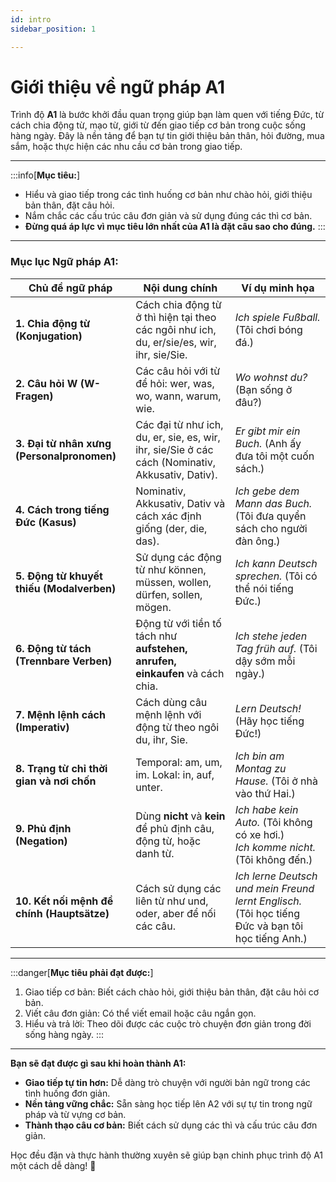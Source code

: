 ```yaml
--- 
id: intro 
sidebar_position: 1

---
```

# Giới thiệu về ngữ pháp A1

Trình độ **A1** là bước khởi đầu quan trọng giúp bạn làm quen với tiếng Đức, từ cách chia động từ, mạo từ, giới từ đến giao tiếp cơ bản trong cuộc sống hàng ngày. Đây là nền tảng để bạn tự tin giới thiệu bản thân, hỏi đường, mua sắm, hoặc thực hiện các nhu cầu cơ bản trong giao tiếp.

---
:::info[**Mục tiêu:**]
- Hiểu và giao tiếp trong các tình huống cơ bản như chào hỏi, giới thiệu bản thân, đặt câu hỏi.
- Nắm chắc các cấu trúc câu đơn giản và sử dụng đúng các thì cơ bản.
- **Đừng quá áp lực vì mục tiêu lớn nhất của A1 là đặt câu sao cho đúng.**
:::
---
### Mục lục Ngữ pháp A1:

| **Chủ đề ngữ pháp**                        | **Nội dung chính**                                                                               | **Ví dụ minh họa**                                                                                |
| ------------------------------------------ | ------------------------------------------------------------------------------------------------ | ------------------------------------------------------------------------------------------------- |
| **1. Chia động từ (Konjugation)**          | Cách chia động từ ở thì hiện tại theo các ngôi như ich, du, er/sie/es, wir, ihr, sie/Sie.        | _Ich spiele Fußball._ (Tôi chơi bóng đá.)                                                         |
| **2. Câu hỏi W (W-Fragen)**                | Các câu hỏi với từ để hỏi: wer, was, wo, wann, warum, wie.                                       | _Wo wohnst du?_ (Bạn sống ở đâu?)                                                                 |
| **3. Đại từ nhân xưng (Personalpronomen)** | Các đại từ như ich, du, er, sie, es, wir, ihr, sie/Sie ở các cách (Nominativ, Akkusativ, Dativ). | _Er gibt mir ein Buch._ (Anh ấy đưa tôi một cuốn sách.)                                           |
| **4. Cách trong tiếng Đức (Kasus)**        | Nominativ, Akkusativ, Dativ và cách xác định giống (der, die, das).                              | _Ich gebe dem Mann das Buch._ (Tôi đưa quyển sách cho người đàn ông.)                             |
| **5. Động từ khuyết thiếu (Modalverben)**  | Sử dụng các động từ như können, müssen, wollen, dürfen, sollen, mögen.                           | _Ich kann Deutsch sprechen._ (Tôi có thể nói tiếng Đức.)                                          |
| **6. Động từ tách (Trennbare Verben)**     | Động từ với tiền tố tách như **aufstehen, anrufen, einkaufen** và cách chia.                     | _Ich stehe jeden Tag früh auf._ (Tôi dậy sớm mỗi ngày.)                                           |
| **7. Mệnh lệnh cách (Imperativ)**          | Cách dùng câu mệnh lệnh với động từ theo ngôi du, ihr, Sie.                                      | _Lern Deutsch!_ (Hãy học tiếng Đức!)                                                              |
| **8. Trạng từ chỉ thời gian và nơi chốn**  | Temporal: am, um, im. Lokal: in, auf, unter.                                                     | _Ich bin am Montag zu Hause._ (Tôi ở nhà vào thứ Hai.)                                            |
| **9. Phủ định (Negation)**                 | Dùng **nicht** và **kein** để phủ định câu, động từ, hoặc danh từ.                               | _Ich habe kein Auto._ (Tôi không có xe hơi.) <br />_Ich komme nicht._ (Tôi không đến.)            |
| **10. Kết nối mệnh đề chính (Hauptsätze)** | Cách sử dụng các liên từ như und, oder, aber để nối các câu.                                     | _Ich lerne Deutsch und mein Freund lernt Englisch._ (Tôi học tiếng Đức và bạn tôi học tiếng Anh.) |

---
:::danger[**Mục tiêu phải đạt được:**]
1. Giao tiếp cơ bản: Biết cách chào hỏi, giới thiệu bản thân, đặt câu hỏi cơ bản.
2. Viết câu đơn giản: Có thể viết email hoặc câu ngắn gọn.
3. Hiểu và trả lời: Theo dõi được các cuộc trò chuyện đơn giản trong đời sống hàng ngày.
:::
---

**Bạn sẽ đạt được gì sau khi hoàn thành A1:**

- **Giao tiếp tự tin hơn:** Dễ dàng trò chuyện với người bản ngữ trong các tình huống đơn giản.
- **Nền tảng vững chắc:** Sẵn sàng học tiếp lên A2 với sự tự tin trong ngữ pháp và từ vựng cơ bản.
- **Thành thạo câu cơ bản:** Biết cách sử dụng các thì và cấu trúc câu đơn giản.

Học đều đặn và thực hành thường xuyên sẽ giúp bạn chinh phục trình độ A1 một cách dễ dàng! 🚀
